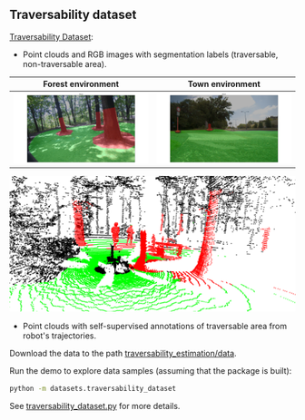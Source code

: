 ## Traversability dataset

[Traversability Dataset](http://subtdata.felk.cvut.cz/robingas/data/traversability_estimation/TraversabilityDataset/):

- Point clouds and RGB images with segmentation labels (traversable, non-traversable area).

Forest environment            |  Town environment
:-------------------------:|:-------------------------: 
![](./rgb_sem_gt.png) | ![](./rgb_sem_gt4.png)

![](./cloud_trav_gt.png)

- Point clouds with self-supervised annotations of traversable area from robot's trajectories.
    
Download the data to the path [traversability_estimation/data](../data).

Run the demo to explore data samples (assuming that the package is built):
```bash
python -m datasets.traversability_dataset
```

See [traversability_dataset.py](../src/datasets/traversability_dataset.py) for more details.
